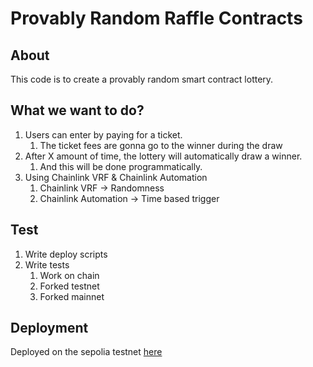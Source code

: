 # Provably Random Raffle Contracts  

## About

This code is to create a provably random smart contract lottery.

## What we want to do?

1. Users can enter by paying for a ticket.
    1. The ticket fees are gonna go to the winner during the draw
2. After X amount of time, the lottery will automatically draw a winner.
    1. And this will be done programmatically.
3. Using Chainlink VRF & Chainlink Automation
    1. Chainlink VRF -> Randomness
    2. Chainlink Automation -> Time based trigger

## Test

1. Write deploy scripts
2. Write tests
    1. Work on chain
    2. Forked testnet
    3. Forked mainnet

## Deployment

 Deployed on the sepolia testnet [here](https://sepolia.etherscan.io/address/0xa92f8e60c1a83e93187dba55a0ad4b89447fc3e2)
